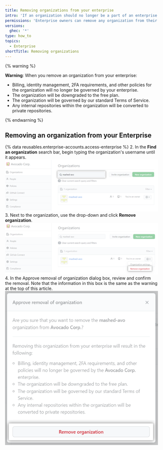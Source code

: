```yaml
---
title: Removing organizations from your enterprise
intro: 'If an organization should no longer be a part of an enterprise that you administer, you can remove the organization from the enterprise.'
permissions: 'Enterprise owners can remove any organization from their enterprise.'
versions:
  ghec: '*'
type: how_to
topics:
  - Enterprise
shortTitle: Removing organizations
---
```


{% warning %}

**Warning**: When you remove an organization from your enterprise:
- Billing, identity management, 2FA requirements, and other policies for the organization will no longer be governed by your enterprise.
- The organization will be downgraded to the free plan.
- The organization will be governed by our standard Terms of Service.
- Any internal repositories within the organization will be converted to private repositories.

{% endwarning %}

## Removing an organization from your Enterprise

{% data reusables.enterprise-accounts.access-enterprise %}
2. In the **Find an organization** search bar, begin typing the organization's username until it appears.
![organization search](/assets/images/help/enterprises/organization-search.png)
3. Next to the organization, use the drop-down and click **Remove organization**.
![remove organization](/assets/images/help/enterprises/remove-organization.png)
4. In the Approve removal of organization dialog box, review and confirm the removal. Note that the information in this box is the same as the warning at the top of this article.
![approve organization approval dialogue box](/assets/images/help/enterprises/remove-organization-warning.png)

